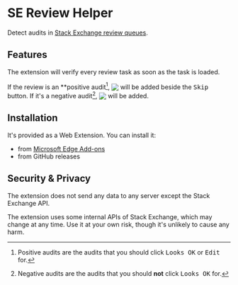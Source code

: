 # SE Review Helper

Detect audits in [Stack Exchange review queues](https://meta.stackexchange.com/help/reviews-intro).

## Features

The extension will verify every review task as soon as the task is loaded.

If the review is an **positive audit[^1],
<img style="vertical-align: -.25em" src="https://api.iconify.design/mdi/text-box-check.svg?color=%2318864B">
will be added beside the <kbd>Skip</kbd> button. If it's a negative audit[^2],
<img style="vertical-align: -.25em" src="https://api.iconify.design/mdi/text-box-remove.svg?color=%23C83232">
will be added.

## Installation

It's provided as a Web Extension. You can install it:

- from [Microsoft Edge Add-ons](https://microsoftedge.microsoft.com/addons)
- from GitHub releases

## Security & Privacy

The extension does not send any data to any server except the Stack Exchange API.

The extension uses some internal APIs of Stack Exchange, which may change at any time. Use it at your own risk, though it's unlikely to cause any harm.

[^1]: Positive audits are the audits that you should click <kbd>Looks OK</kbd> or <kbd>Edit</kbd> for.

[^2]: Negative audits are the audits that you should **not** click <kbd>Looks OK</kbd> for.
